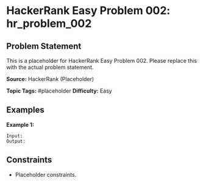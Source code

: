 # HackerRank Easy Problem 002: hr_problem_002

## Problem Statement

This is a placeholder for HackerRank Easy Problem 002.
Please replace this with the actual problem statement.

**Source:** HackerRank (Placeholder)

**Topic Tags:** #placeholder
**Difficulty:** Easy

## Examples

**Example 1:**

```
Input:
Output:
```

## Constraints

- Placeholder constraints.
